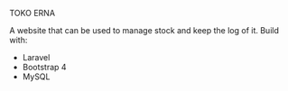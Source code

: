 TOKO ERNA

A website that can be used to manage stock and keep the log of it. Build with:
- Laravel
- Bootstrap 4
- MySQL
